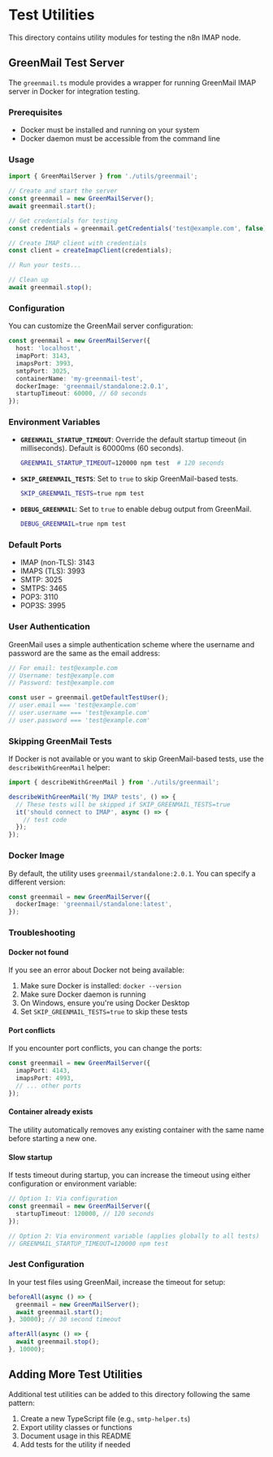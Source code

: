 # Test Utilities

This directory contains utility modules for testing the n8n IMAP node.

## GreenMail Test Server

The `greenmail.ts` module provides a wrapper for running GreenMail IMAP server in Docker for integration testing.

### Prerequisites

- Docker must be installed and running on your system
- Docker daemon must be accessible from the command line

### Usage

```typescript
import { GreenMailServer } from './utils/greenmail';

// Create and start the server
const greenmail = new GreenMailServer();
await greenmail.start();

// Get credentials for testing
const credentials = greenmail.getCredentials('test@example.com', false);

// Create IMAP client with credentials
const client = createImapClient(credentials);

// Run your tests...

// Clean up
await greenmail.stop();
```

### Configuration

You can customize the GreenMail server configuration:

```typescript
const greenmail = new GreenMailServer({
  host: 'localhost',
  imapPort: 3143,
  imapsPort: 3993,
  smtpPort: 3025,
  containerName: 'my-greenmail-test',
  dockerImage: 'greenmail/standalone:2.0.1',
  startupTimeout: 60000, // 60 seconds
});
```

### Environment Variables

- **`GREENMAIL_STARTUP_TIMEOUT`**: Override the default startup timeout (in milliseconds). Default is 60000ms (60 seconds).
  ```bash
  GREENMAIL_STARTUP_TIMEOUT=120000 npm test  # 120 seconds
  ```

- **`SKIP_GREENMAIL_TESTS`**: Set to `true` to skip GreenMail-based tests.
  ```bash
  SKIP_GREENMAIL_TESTS=true npm test
  ```

- **`DEBUG_GREENMAIL`**: Set to `true` to enable debug output from GreenMail.
  ```bash
  DEBUG_GREENMAIL=true npm test
  ```

### Default Ports

- IMAP (non-TLS): 3143
- IMAPS (TLS): 3993
- SMTP: 3025
- SMTPS: 3465
- POP3: 3110
- POP3S: 3995

### User Authentication

GreenMail uses a simple authentication scheme where the username and password are the same as the email address:

```typescript
// For email: test@example.com
// Username: test@example.com
// Password: test@example.com

const user = greenmail.getDefaultTestUser();
// user.email === 'test@example.com'
// user.username === 'test@example.com'
// user.password === 'test@example.com'
```

### Skipping GreenMail Tests

If Docker is not available or you want to skip GreenMail-based tests, use the `describeWithGreenMail` helper:

```typescript
import { describeWithGreenMail } from './utils/greenmail';

describeWithGreenMail('My IMAP tests', () => {
  // These tests will be skipped if SKIP_GREENMAIL_TESTS=true
  it('should connect to IMAP', async () => {
    // test code
  });
});
```



### Docker Image

By default, the utility uses `greenmail/standalone:2.0.1`. You can specify a different version:

```typescript
const greenmail = new GreenMailServer({
  dockerImage: 'greenmail/standalone:latest',
});
```

### Troubleshooting

#### Docker not found

If you see an error about Docker not being available:

1. Make sure Docker is installed: `docker --version`
2. Make sure Docker daemon is running
3. On Windows, ensure you're using Docker Desktop
4. Set `SKIP_GREENMAIL_TESTS=true` to skip these tests

#### Port conflicts

If you encounter port conflicts, you can change the ports:

```typescript
const greenmail = new GreenMailServer({
  imapPort: 4143,
  imapsPort: 4993,
  // ... other ports
});
```

#### Container already exists

The utility automatically removes any existing container with the same name before starting a new one.

#### Slow startup

If tests timeout during startup, you can increase the timeout using either configuration or environment variable:

```typescript
// Option 1: Via configuration
const greenmail = new GreenMailServer({
  startupTimeout: 120000, // 120 seconds
});

// Option 2: Via environment variable (applies globally to all tests)
// GREENMAIL_STARTUP_TIMEOUT=120000 npm test
```

### Jest Configuration

In your test files using GreenMail, increase the timeout for setup:

```typescript
beforeAll(async () => {
  greenmail = new GreenMailServer();
  await greenmail.start();
}, 30000); // 30 second timeout

afterAll(async () => {
  await greenmail.stop();
}, 10000);
```

## Adding More Test Utilities

Additional test utilities can be added to this directory following the same pattern:

1. Create a new TypeScript file (e.g., `smtp-helper.ts`)
2. Export utility classes or functions
3. Document usage in this README
4. Add tests for the utility if needed
